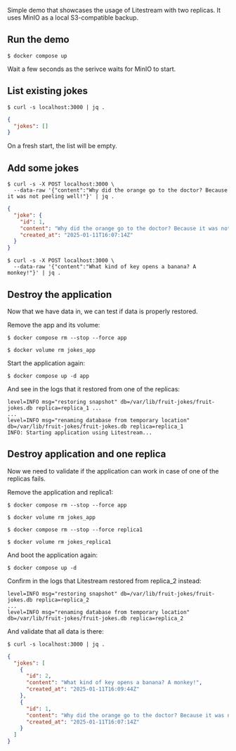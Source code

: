Simple demo that showcases the usage of Litestream with two replicas. It uses
MinIO as a local S3-compatible backup.

## Run the demo

```console
$ docker compose up
```

Wait a few seconds as the serivce waits for MinIO to start.

## List existing jokes

```console
$ curl -s localhost:3000 | jq .
```

```json
{
  "jokes": []
}
```

On a fresh start, the list will be empty.

## Add some jokes

```console
$ curl -s -X POST localhost:3000 \
  --data-raw '{"content":"Why did the orange go to the doctor? Because it was not peeling well!"}' | jq .
```

```json
{
  "joke": {
    "id": 1,
    "content": "Why did the orange go to the doctor? Because it was not peeling well!",
    "created_at": "2025-01-11T16:07:14Z"
  }
}
```

```console
$ curl -s -X POST localhost:3000 \
  --data-raw '{"content":"What kind of key opens a banana? A monkey!"}' | jq .
```

## Destroy the application

Now that we have data in, we can test if data is properly restored.

Remove the app and its volume:

```console
$ docker compose rm --stop --force app

$ docker volume rm jokes_app
```

Start the application again:

```console
$ docker compose up -d app
```

And see in the logs that it restored from one of the replicas:

```log
level=INFO msg="restoring snapshot" db=/var/lib/fruit-jokes/fruit-jokes.db replica=replica_1 ...
...
level=INFO msg="renaming database from temporary location" db=/var/lib/fruit-jokes/fruit-jokes.db replica=replica_1
INFO: Starting application using Litestream...
```

## Destroy application and one replica

Now we need to validate if the application can work in case of one of the
replicas fails.

Remove the application and replica1:

```console
$ docker compose rm --stop --force app

$ docker volume rm jokes_app

$ docker compose rm --stop --force replica1

$ docker volume rm jokes_replica1
```

And boot the application again:

```console
$ docker compose up -d
```

Confirm in the logs that Litestream restored from replica_2 instead:

```log
level=INFO msg="restoring snapshot" db=/var/lib/fruit-jokes/fruit-jokes.db replica=replica_2
...
level=INFO msg="renaming database from temporary location" db=/var/lib/fruit-jokes/fruit-jokes.db replica=replica_2
```

And validate that all data is there:

```console
$ curl -s localhost:3000 | jq .
```

```json
{
  "jokes": [
    {
      "id": 2,
      "content": "What kind of key opens a banana? A monkey!",
      "created_at": "2025-01-11T16:09:44Z"
    },
    {
      "id": 1,
      "content": "Why did the orange go to the doctor? Because it was not peeling well!",
      "created_at": "2025-01-11T16:07:14Z"
    }
  ]
}
```
